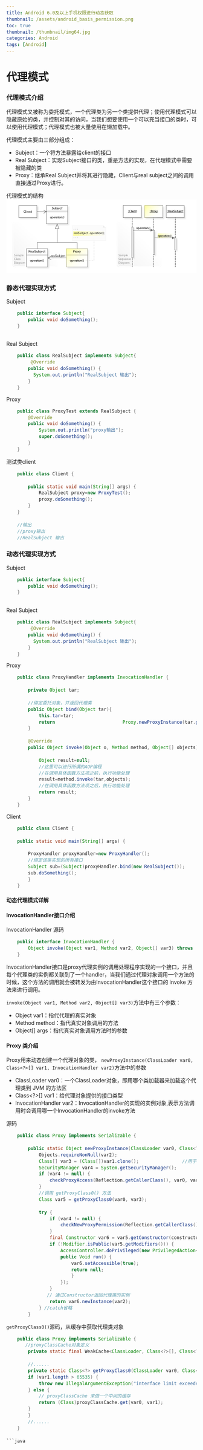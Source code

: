 ```yaml
---
title: Android 6.0及以上手机权限进行动态获取
thumbnail: /assets/android_basis_permission.png
toc: true
thumbnail: /thumbnail/img64.jpg
categories: Android
tags: [Android]
---
```


# 代理模式

### 代理模式介绍

代理模式又被称为委托模式，一个代理类为另一个类提供代理；使用代理模式可以隐藏原始的类，并控制对其的访问，当我们想要使用一个可以充当接口的类时，可以使用代理模式；代理模式也被大量使用在懒加载中。
<!--more-->
代理模式主要由三部分组成：
* Subject：一个将方法暴露给client的接口
* Real Subject：实现Subject接口的类，重是方法的实现，在代理模式中需要被隐藏的类
* Proxy：继承Real Subject并将其进行隐藏，Client与real subject之间的调用直接通过Proxy进行。

代理模式的结构
![](public/img/Java/proxy-design-pattern.jpg)


### 静态代理实现方式
Subject
```java
    public interface Subject{
        public void doSomething();
    }
    
```

Real Subject
```java
    public class RealSubject implements Subject{
         @Override
        public void doSomething() {
          System.out.println("RealSubject 输出");
        }
    }
```
Proxy
```java
    public class ProxyTest extends RealSubject {
        @Override
        public void doSomething() {
            System.out.println("proxy输出");
            super.doSomething();
        }
    }
```
测试类client
```java
    public class Client {

        public static void main(String[] args) {
            RealSubject proxy=new ProxyTest();
            proxy.doSomething();
        }
    }
    
    //输出
    //proxy输出
    //RealSubject 输出

```

### 动态代理实现方式
Subject
```java
    public interface Subject{
        public void doSomething();
    }
    
```

Real Subject
```java
    public class RealSubject implements Subject{
         @Override
        public void doSomething() {
          System.out.println("RealSubject 输出");
        }
    }
```
Proxy
```java
    public class ProxyHandler implements InvocationHandler {

        private Object tar;

        //绑定委托对象，并返回代理类
        public Object bind(Object tar){
            this.tar=tar;
            return                         Proxy.newProxyInstance(tar.getClass().getClassLoader(),tar.getClass().getInterfaces(),this);
        }

        @Override
        public Object invoke(Object o, Method method, Object[] objects) throws Throwable {
        
            Object result=null;
            //这里可以进行所谓的AOP编程
            //在调用具体函数方法项之前，执行功能处理
            result=method.invoke(tar,objects);
            //在调用具体函数方法项之后，执行功能处理
            return result;
        }
    }

```

Client
```java
    public class Client {

    public static void main(String[] args) {

        ProxyHandler proxyHandler=new ProxyHandler();
        //绑定该类实现的所有接口
        Subject sub=(Subject)proxyHandler.bind(new RealSubject());
        sub.doSomething();
        }
    }
```

#### 动态代理模式详解

#### InvocationHandler接口介绍
InvocationHandler 源码
```java
    public interface InvocationHandler {
        Object invoke(Object var1, Method var2, Object[] var3) throws     Throwable;
    }
```
InvocationHandler接口是proxy代理实例的调用处理程序实现的一个接口，并且每个代理类的实例都关联到了一个handler，当我们通过代理对象调用一个方法的时候，这个方法的调用就会被转发为由InvocationHandler这个接口的 invoke 方法来进行调用。

`invoke(Object var1, Method var2, Object[] var3)`方法中有三个参数：
* Object var1：指代代理的真实对象
* Method method：指代真实对象调用的方法
* Object[] args：指代真实对象调用方法时的参数



#### Proxy 类介绍

Proxy用来动态创建一个代理对象的类，
`newProxyInstance(ClassLoader var0, Class<?>[] var1, InvocationHandler var2)`方法中的参数

* ClassLoader var0：一个ClassLoader对象，即用哪个类加载器来加载这个代理类到 JVM 的方法区
* Class<?>[] var1：给代理对象提供的接口类型
* InvocationHandler var2：InvocationHandler的实现的实例对象,表示方法调用时会调用哪一个InvocationHandler的invoke方法

源码

```java
    public class Proxy implements Serializable {

        public static Object newProxyInstance(ClassLoader var0, Class<?>[] var1, InvocationHandler var2) throws IllegalArgumentException {
            Objects.requireNonNull(var2);
            Class[] var3 = (Class[])var1.clone();                //用于将传入的Class进行复制       
            SecurityManager var4 = System.getSecurityManager();
            if (var4 != null) {
                checkProxyAccess(Reflection.getCallerClass(), var0, var3);
            }
            //调用 getProxyClass0() 方法
            Class var5 = getProxyClass0(var0, var3);

            try {
                if (var4 != null) {
                    checkNewProxyPermission(Reflection.getCallerClass(), var5);
                }
                final Constructor var6 = var5.getConstructor(constructorParams);  //通过反射类中的Constructor获取构造函数
                if (!Modifier.isPublic(var5.getModifiers())) {
                    AccessController.doPrivileged(new PrivilegedAction<Void>() {
                    public Void run() {
                        var6.setAccessible(true);
                        return null;
                        }
                    });
                }
               // 通过Constructor返回代理类的实例
                return var6.newInstance(var2);
            } //catch省略
        }


```
`getProxyClass0()`源码，从缓存中获取代理类对象

```java
    public class Proxy implements Serializable {
       //proxyClassCache对象定义
        private static final WeakCache<ClassLoader, Class<?>[], Class<?>> proxyClassCache = new WeakCache(new Proxy.KeyFactory(), new Proxy.ProxyClassFactory());
        
        //......
        private static Class<?> getProxyClass0(ClassLoader var0, Class<?>... var1) {
        if (var1.length > 65535) {
            throw new IllegalArgumentException("interface limit exceeded");
        } else {
            // proxyClassCache 来做一个中间的缓存
            return (Class)proxyClassCache.get(var0, var1);
        }
        }
        //......
    }

```java









